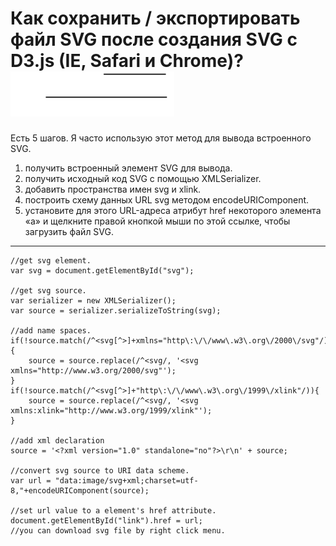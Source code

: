 # Как сохранить / экспортировать файл SVG после создания SVG с D3.js (IE, Safari и Chrome)?![](/images/990a48b1d3d547d2d04fc90684ac8d09.svg)

Есть 5 шагов. Я часто использую этот метод для вывода встроенного SVG.

1. получить встроенный элемент SVG для вывода.
2. получить исходный код SVG с помощью XMLSerializer.
3. добавить пространства имен svg и xlink.
4. построить схему данных URL svg методом encodeURIComponent.
5. установите для этого URL-адреса атрибут href некоторого элемента «a» и щелкните правой кнопкой мыши по этой ссылке, чтобы загрузить файл SVG.

* * *

```
//get svg element.
var svg = document.getElementById("svg");

//get svg source.
var serializer = new XMLSerializer();
var source = serializer.serializeToString(svg);

//add name spaces.
if(!source.match(/^<svg[^>]+xmlns="http\:\/\/www\.w3\.org\/2000\/svg"/)){
    source = source.replace(/^<svg/, '<svg xmlns="http://www.w3.org/2000/svg"');
}
if(!source.match(/^<svg[^>]+"http\:\/\/www\.w3\.org\/1999\/xlink"/)){
    source = source.replace(/^<svg/, '<svg xmlns:xlink="http://www.w3.org/1999/xlink"');
}

//add xml declaration
source = '<?xml version="1.0" standalone="no"?>\r\n' + source;

//convert svg source to URI data scheme.
var url = "data:image/svg+xml;charset=utf-8,"+encodeURIComponent(source);

//set url value to a element's href attribute.
document.getElementById("link").href = url;
//you can download svg file by right click menu.
```
